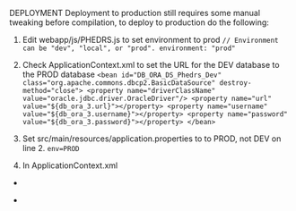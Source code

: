 DEPLOYMENT
Deployment to production still requires some manual tweaking before compilation, to deploy to production do the following:

1. Edit webapp/js/PHEDRS.js to set environment to prod
``
	// Environment can be "dev", "local", or "prod".
	environment: "prod"
``

2. Check ApplicationContext.xml to set the URL for the DEV database to the PROD database
``
	<bean id="DB_ORA_DS_Phedrs_Dev" class="org.apache.commons.dbcp2.BasicDataSource" destroy-method="close">
	<property name="driverClassName" value="oracle.jdbc.driver.OracleDriver"/>
	<property name="url" value="${db_ora_3.url}"></property>
	<property name="username" value="${db_ora_3.username}"></property>
	<property name="password" value="${db_ora_3.password}"></property>
	</bean>
``

3. Set src/main/resources/application.properties to to PROD, not DEV on line 2.
``
	env=PROD
``

4. In ApplicationContext.xml

-    <property name="dataSource" ref="DB_ORA_DS_Phedrs_Dev" />
+    <property name="dataSource" ref="DB_ORA_DS_Phedrs" />
     <property name="annotatedClasses">
